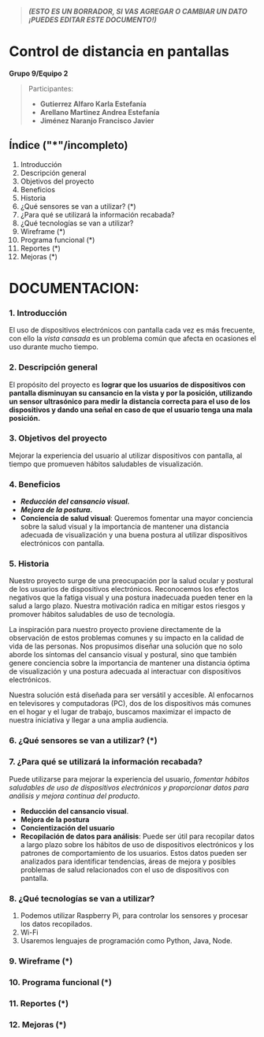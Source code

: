 >***(ESTO ES UN BORRADOR, SI VAS AGREGAR O CAMBIAR UN DATO ¡PUEDES EDITAR ESTE DOCUMENTO!)***
<h1>Control de distancia en pantallas</h1>

**Grupo 9/Equipo 2**

>Participantes:
> - **Gutierrez Alfaro Karla Estefanía** 
> - **Arellano Martinez Andrea Estefanía** 
> - **Jiménez Naranjo Francisco Javier**


## Índice ("*"/incompleto)
<ol>
  <li>Introducción</li>
  <li>Descripción general</li>
  <li>Objetivos del proyecto</li>
  <li>Beneficios</li>
  <li>Historia</li>
  <li>¿Qué sensores se van a utilizar? (*)</li>
  <li>¿Para qué se utilizará la información recabada?</li>
  <li>¿Qué tecnologías se van a utilizar?</li>
  <li>Wireframe (*)</li>
  <li>Programa funcional (*)</li>
  <li>Reportes (*)</li>
  <li>Mejoras (*)</li>
</ol>

# DOCUMENTACION:

### 1. Introducción 
El uso de dispositivos electrónicos con pantalla cada vez es más frecuente, con ello la *vista cansada* es un problema común 
que afecta en ocasiones el uso durante mucho tiempo.

### 2. Descripción general
El propósito del proyecto es **lograr que los usuarios de 
dispositivos con pantalla disminuyan su cansancio en la vista y por la posición, 
utilizando un sensor ultrasónico para medir la distancia correcta para 
el uso de los dispositivos y dando una señal en caso de que el usuario tenga una mala posición.**

### 3. Objetivos del proyecto 
Mejorar la experiencia del usuario al utilizar dispositivos con pantalla, 
al tiempo que promueven hábitos saludables de visualización.

### 4. Beneficios
+	***Reducción del cansancio visual.***
+	***Mejora de la postura.***
+	**Conciencia de salud visual**: Queremos fomentar una mayor conciencia sobre la salud visual y la importancia de mantener una distancia adecuada de visualización y una buena postura al utilizar dispositivos electrónicos con pantalla.


### 5. Historia

Nuestro proyecto surge de una preocupación por la salud ocular y postural de los usuarios de dispositivos electrónicos. 
Reconocemos los efectos negativos que la fatiga visual y una postura inadecuada pueden tener en la salud a largo plazo. 
Nuestra motivación radica en mitigar estos riesgos y promover hábitos saludables de uso de tecnología.

La inspiración para nuestro proyecto proviene directamente de la observación de estos problemas comunes y su impacto en la calidad
de vida de las personas. Nos propusimos diseñar una solución que no solo aborde los síntomas del cansancio visual y postural,
sino que también genere conciencia sobre la importancia de mantener una distancia óptima de visualización y una postura adecuada 
al interactuar con dispositivos electrónicos.

Nuestra solución está diseñada para ser versátil y accesible. Al enfocarnos en televisores y computadoras (PC), 
dos de los dispositivos más comunes en el hogar y el lugar de trabajo, buscamos maximizar el impacto de nuestra iniciativa 
y llegar a una amplia audiencia.

### 6. ¿Qué sensores se van a utilizar? (*)

### 7. ¿Para qué se utilizará la información recabada?
Puede utilizarse para mejorar la experiencia del usuario, *fomentar hábitos saludables de uso de 
dispositivos electrónicos y proporcionar datos para análisis y mejora continua del producto*.

+	**Reducción del cansancio visual**.
+	**Mejora de la postura**
+	**Concientización del usuario**
+	**Recopilación de datos para análisis**: Puede ser útil para recopilar datos a largo plazo sobre los hábitos de uso de dispositivos electrónicos y los patrones de comportamiento de los usuarios. Estos datos pueden ser analizados para identificar tendencias, áreas de mejora y posibles problemas de salud relacionados con el uso de dispositivos con pantalla.

### 8. ¿Qué tecnologías se van a utilizar?
1.	Podemos utilizar Raspberry Pi, para controlar los sensores y procesar los datos recopilados. 
2.	Wi-Fi 
3.	Usaremos lenguajes de programación como Python, Java, Node.

### 9. Wireframe (*)
### 10. Programa funcional (*)
### 11. Reportes (*)
### 12. Mejoras (*)


